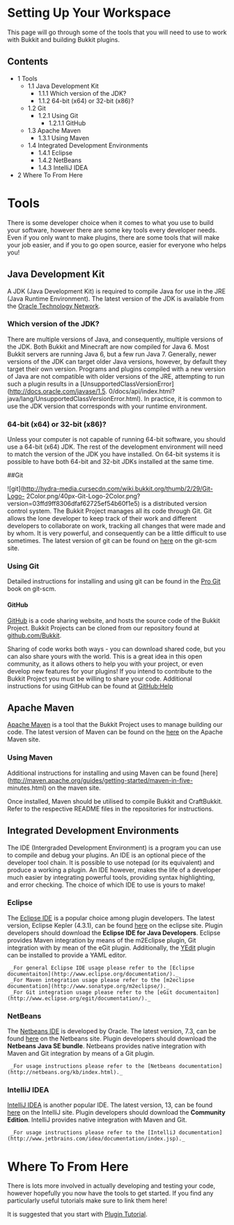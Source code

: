 #  Setting Up Your Workspace

This page will go through some of the tools that you will need to use to work
with Bukkit and building Bukkit plugins.

## Contents

  * 1 Tools
    * 1.1 Java Development Kit
      * 1.1.1 Which version of the JDK?
      * 1.1.2 64-bit (x64) or 32-bit (x86)?
    * 1.2 Git
      * 1.2.1 Using Git
        * 1.2.1.1 GitHub
    * 1.3 Apache Maven
      * 1.3.1 Using Maven
    * 1.4 Integrated Development Environments
      * 1.4.1 Eclipse
      * 1.4.2 NetBeans
      * 1.4.3 IntelliJ IDEA
  * 2 Where To From Here

# Tools

There is some developer choice when it comes to what you use to build your
software, however there are some key tools every developer needs. Even if you
only want to make plugins, there are some tools that will make your job
easier, and if you to go open source, easier for everyone who helps you!

## Java Development Kit

A JDK (Java Development Kit) is required to compile Java for use in the JRE
(Java Runtime Environment). The latest version of the JDK is available from
the [Oracle Technology
Network](http://www.oracle.com/technetwork/java/javase/downloads/index.html).

### Which version of the JDK?

There are multiple versions of Java, and consequently, multiple versions of
the JDK. Both Bukkit and Minecraft are now compiled for Java 6. Most Bukkit
servers are running Java 6, but a few run Java 7. Generally, newer versions of
the JDK can target older Java versions, however, by default they target their
own version. Programs and plugins compiled with a new version of Java are not
compatible with older versions of the JRE, attempting to run such a plugin
results in a [UnsupportedClassVersionError](http://docs.oracle.com/javase/1.5.
0/docs/api/index.html?java/lang/UnsupportedClassVersionError.html). In
practice, it is common to use the JDK version that corresponds with your
runtime environment.

### 64-bit (x64) or 32-bit (x86)?

Unless your computer is not capable of running 64-bit software, you should use
a 64-bit (x64) JDK. The rest of the development environment will need to match
the version of the JDK you have installed. On 64-bit systems it is possible to
have both 64-bit and 32-bit JDKs installed at the same time.

##Git

![git](http://hydra-media.cursecdn.com/wiki.bukkit.org/thumb/2/29/Git-Logo-
2Color.png/40px-Git-Logo-2Color.png?version=03ffd9ff8306dfaf62725ef54b60f1e5)
is a distributed version control system. The Bukkit Project manages all its
code through Git. Git allows the lone developer to keep track of their work
and different developers to collaborate on work, tracking all changes that
were made and by whom. It is very powerful, and consequently can be a little
difficult to use sometimes. The latest version of git can be found on
[here](http://git-scm.com/download) on the git-scm site.

### Using Git

Detailed instructions for installing and using git can be found in the [Pro
Git](http://git-scm.com/book) book on git-scm.

#### GitHub

[GitHub](https://github.com) is a code sharing website, and hosts the source
code of the Bukkit Project. Bukkit Projects can be cloned from our repository
found at [github.com/Bukkit](http://github.com/Bukkit).

Sharing of code works both ways - you can download shared code, but you can
also share yours with the world. This is a great idea in this open community,
as it allows others to help you with your project, or even develop new
features for your plugins! If you intend to contribute to the Bukkit Project
you must be willing to share your code. Additional instructions for using
GitHub can be found at [GitHub:Help](https://help.github.com/)

## Apache Maven

[Apache Maven](http://maven.apache.org) is a tool that the Bukkit Project uses
to manage building our code. The latest version of Maven can be found on the
[here](http://maven.apache.org/download.html) on the Apache Maven site.

### Using Maven

Additional instructions for installing and using Maven can be found
[here](http://maven.apache.org/guides/getting-started/maven-in-five-
minutes.html) on the maven site.

Once installed, Maven should be utilised to compile Bukkit and CraftBukkit.
Refer to the respective README files in the repositories for instructions.

## Integrated Development Environments

The IDE (Intergraded Development Environment) is a program you can use to
compile and debug your plugins. An IDE is an optional piece of the developer
tool chain. It is possible to use notepad (or its equivalent) and produce a
working a plugin. An IDE however, makes the life of a developer much easier by
integrating powerful tools, providing syntax highlighting, and error checking.
The choice of which IDE to use is yours to make!

### Eclipse

The [Eclipse IDE](http://www.eclipse.org/) is a popular choice among plugin
developers. The latest version, Eclipse Kepler (4.3.1), can be found
[here](http://www.eclipse.org/downloads/packages/) on the eclipse site. Plugin
developers should download the **Eclipse IDE for Java Developers**. Eclipse
provides Maven integration by means of the m2Eclipse plugin, Git integration
with by mean of the eGit plugin. Additionally, the
[YEdit](http://code.google.com/p/yedit/) plugin can be installed to provide a
YAML editor.

     _For general Eclipse IDE usage please refer to the [Eclipse documentaiton](http://www.eclipse.org/documentation/)._
     _For Maven integration usage please refer to the [m2eclipse documentation](http://www.sonatype.org/m2eclipse/)._
     _For Git integration usage please refer to the [eGit documentaiton](http://www.eclipse.org/egit/documentation/)._

### NetBeans

The [Netbeans IDE](http://netbeans.org/) is developed by Oracle. The latest
version, 7.3, can be found [here](http://netbeans.org/downloads/) on the
Netbeans site. Plugin developers should download the **Netbeans Java SE
bundle**. Netbeans provides native integration with Maven and Git integration
by means of a Git plugin.

     _For usage instructions please refer to the [Netbeans documentation](http://netbeans.org/kb/index.html)._

### IntelliJ IDEA

[IntelliJ IDEA](http://www.jetbrains.com/idea/) is another popular IDE. The
latest version, 13, can be found
[here](http://www.jetbrains.com/idea/download/index.html) on the IntelliJ
site. Plugin developers should download the **Community Edition**. IntelliJ
provides native integration with Maven and Git.

     _For usage instructions please refer to the [IntelliJ documentation](http://www.jetbrains.com/idea/documentation/index.jsp)._

# Where To From Here

There is lots more involved in actually developing and testing your code,
however hopefully you now have the tools to get started. If you find any
particularly useful tutorials make sure to link them here!

It is suggested that you start with [Plugin Tutorial](/Plugin_Tutorial).
